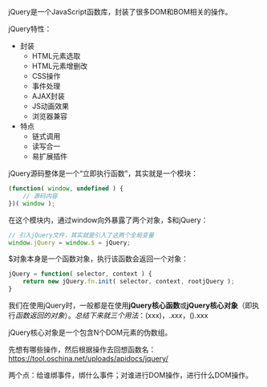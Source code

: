 
jQuery是一个JavaScript函数库，封装了很多DOM和BOM相关的操作。

jQuery特性：
* 封装
	* HTML元素选取
	* HTML元素增删改
	* CSS操作
	* 事件处理
	* AJAX封装
	* JS动画效果
	* 浏览器兼容
* 特点
	* 链式调用
	* 读写合一
	* 易扩展插件

jQuery源码整体是一个“立即执行函数”，其实就是一个模块：
```js
(function( window, undefined ) {
	// 源码内容
})( window );
```

在这个模块内，通过window向外暴露了两个对象，$和jQuery：
```js
// 引入jQuery文件，其实就是引入了这两个全局变量
window.jQuery = window.$ = jQuery;
```

$对象本身是一个函数对象，执行该函数会返回一个对象：
```js
jQuery = function( selector, context ) {
	return new jQuery.fn.init( selector, context, rootjQuery );
}
```

我们在使用jQuery时，一般都是在使用**jQuery核心函数**或**jQuery核心对象**（即执行$函数返回的对象）。
总结下来就三个用法：$(xxx)，$.xxx，$().xxx

jQuery核心对象是一个包含N个DOM元素的伪数组。


先想有哪些操作，然后根据操作去回想函数名：https://tool.oschina.net/uploads/apidocs/jquery/

两个点：给谁绑事件，绑什么事件；对谁进行DOM操作，进行什么DOM操作。





